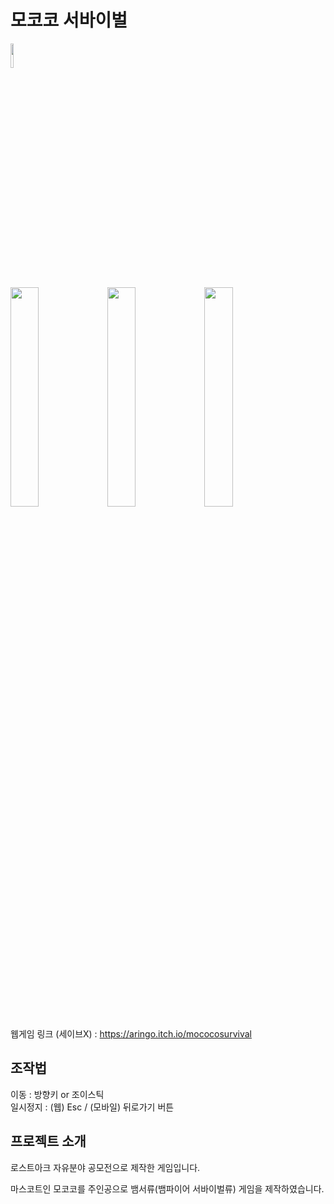 # 모코코 서바이벌
<img src="https://github.com/user-attachments/assets/55a62d6a-0e59-47ff-a9e1-f5fe2ee17fc8" width="10%" heigth="10%">
<br/>
<img src="https://github.com/user-attachments/assets/6e062bc9-5f5a-4bc0-bd44-c329bc03448a" width="30%" heigth="30%">
<img src="https://github.com/user-attachments/assets/780fdd78-42f4-4732-969a-17c1a0b6c692" width="30%" heigth="30%">
<img src="https://github.com/user-attachments/assets/aac717a0-f975-4483-b182-733935a18c95" width="30%" heigth="30%">

웹게임 링크 (세이브X) : https://aringo.itch.io/mococosurvival

## 조작법
이동 : 방향키 or 조이스틱<br/>
일시정지 : (웹) Esc / (모바일) 뒤로가기 버튼

## 프로젝트 소개
로스트아크 자유분야 공모전으로 제작한 게임입니다.

마스코트인 모코코를 주인공으로 뱀서류(뱀파이어 서바이벌류) 게임을 제작하였습니다.
